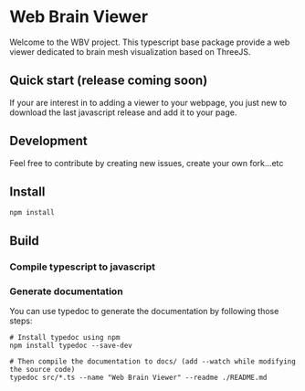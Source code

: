 # Web Brain Viewer
Welcome to the WBV project. This typescript base package provide a web viewer dedicated to brain mesh visualization 
based on ThreeJS.

## Quick start (release coming soon)
If your are interest in to adding a viewer to your webpage, you just new to download the last 
javascript release and add it to your page.

## Development
Feel free to contribute by creating new issues, create your own fork...etc

## Install
```shell
npm install 
```

## Build
### Compile typescript to javascript

### Generate documentation
You can use typedoc to generate the documentation by following those steps:
```shell
# Install typedoc using npm
npm install typedoc --save-dev

# Then compile the documentation to docs/ (add --watch while modifying the source code)
typedoc src/*.ts --name "Web Brain Viewer" --readme ./README.md
```